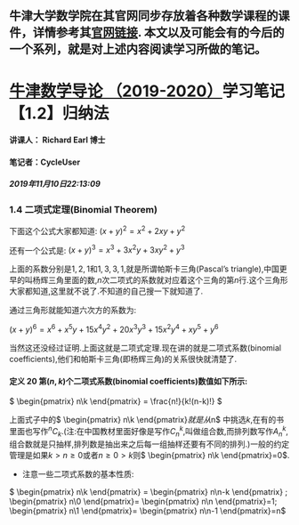 牛津大学数学院在其官网同步存放着各种数学课程的课件，详情参考其[官网链接](https://courses.maths.ox.ac.uk/node/43812).
本文以及可能会有的今后的一个系列，就是对上述内容阅读学习所做的笔记。
-------------------------------------------------------------------------


# [牛津数学导论 （2019-2020）](https://courses.maths.ox.ac.uk/node/view_material/45954)学习笔记【1.2】归纳法

#### 讲课人： Richard Earl 博士
#### 笔记者：CycleUser
##### 2019年11月10日22:13:09


### 1.4 二项式定理(Binomial Theorem)
下面这个公式大家都知道:
$(x+y)^2= x^2+2xy+y^2$

还有一个公式是:
$(x+y)^3=x^3 +3x^2y+3xy^2+y^3$

上面的系数分别是$1,2,1$和$1,3,3,1$,就是所谓帕斯卡三角(Pascal’s triangle),中国更早的叫杨辉三角里面的数,$n$次二项式的系数就对应着这个三角的第$n$行.这个三角形大家都知道,这里就不说了.不知道的自己搜一下就知道了.

通过三角形就能知道六次方的系数为:

$(x + y)^6= x^6+  x^5y + 15x^4y^2+ 20x^3y^3+ 15x^2y^4+  xy^5+ y^6$

当然这还没经过证明.上面这就是二项式定理.现在讲的就是二项式系数(binomial coefficients),他们和帕斯卡三角(即杨辉三角)的关系很快就清楚了.

#### 定义 20 第$(n,k)$个二项式系数(binomial coefficients)数值如下所示:

$ \begin{pmatrix} n\\k \end{pmatrix} = \frac{n!}{k!(n-k)!} $

上面式子中的$ \begin{pmatrix} n\\k \end{pmatrix}$就是从$n$ 中挑选$k$,在有的书里面也写作$^nC_k$.(注:在中国教材里面好像是写作$C^k_n$,叫做组合数,而排列数写作$A_n^k$,组合数就是只抽样,排列数是抽出来之后每一组抽样还要有不同的排列.)一般的约定管理是如果$k>n\ge0$或者$n\ge0>k$则$ \begin{pmatrix} n\\k \end{pmatrix}=0$.

* 注意一些二项式系数的基本性质:

$ \begin{pmatrix} n\\k \end{pmatrix} =  \begin{pmatrix} n\\n-k \end{pmatrix} ; \begin{pmatrix} n\\0 \end{pmatrix}= \begin{pmatrix} n\\n \end{pmatrix}=1; \begin{pmatrix} n\\1 \end{pmatrix}= \begin{pmatrix} n\\n-1 \end{pmatrix}=n$
